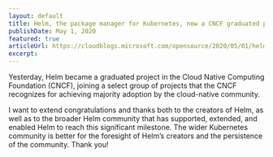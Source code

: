 ```yaml
---
layout: default
title: Helm, the package manager for Kubernetes, now a CNCF graduated project
publishDate: May 1, 2020
featured: true
articleUrl: https://cloudblogs.microsoft.com/opensource/2020/05/01/helm-package-manager-kubernetes-now-cncf-graduated-project/
excerpt:
---
```


Yesterday, Helm became a graduated project in the Cloud Native Computing Foundation (CNCF), joining a select group of projects that the CNCF recognizes for achieving majority adoption by the cloud-native community.

I want to extend congratulations and thanks both to the creators of Helm, as well as to the broader Helm community that has supported, extended, and enabled Helm to reach this significant milestone. The wider Kubernetes community is better for the foresight of Helm’s creators and the persistence of the community. Thank you!
